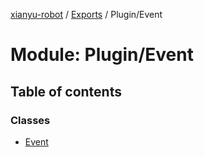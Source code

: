 [xianyu-robot](../README.md) / [Exports](../modules.md) / Plugin/Event

# Module: Plugin/Event

## Table of contents

### Classes

- [Event](../classes/plugin_event.event.md)
